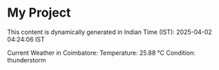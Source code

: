 # My Project

This content is dynamically generated in Indian Time (IST): 2025-04-02 04:24:06 IST


Current Weather in Coimbatore:
Temperature: 25.88 °C
Condition: thunderstorm
